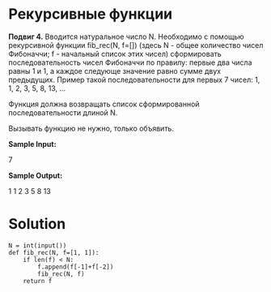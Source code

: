 # Рекурсивные функции

__Подвиг 4.__ Вводится натуральное число N. Необходимо с помощью рекурсивной функции fib_rec(N, f=[]) (здесь N - общее количество чисел Фибоначчи; f - начальный список этих чисел) сформировать последовательность чисел Фибоначчи по правилу: первые два числа равны 1 и 1, а каждое следующе значение равно сумме двух предыдущих. Пример такой последовательности для первых 7 чисел: 1, 1, 2, 3, 5, 8, 13, ...

Функция должна возвращать список сформированной последовательности длиной N.

Вызывать функцию не нужно, только объявить.

**Sample Input:**

7

**Sample Output:**

1 1 2 3 5 8 13

# Solution

```
N = int(input())
def fib_rec(N, f=[1, 1]):
    if len(f) < N:
        f.append(f[-1]+f[-2])
        fib_rec(N, f)
    return f
```
